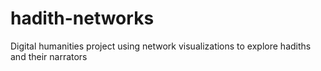 # hadith-networks
 Digital humanities project using network visualizations to explore hadiths and their narrators
